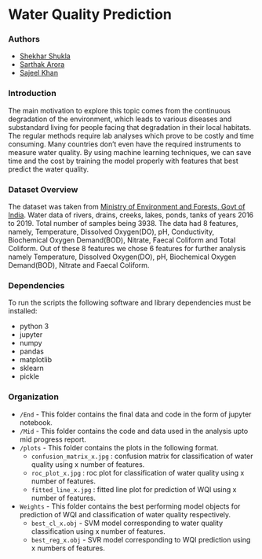 ﻿# Water Quality Prediction

### Authors
- [Shekhar Shukla](https://github.com/24sharkS)
- [Sarthak Arora](https://github.com/sarthak144)
- [Sajeel Khan](https://github.com/khansajeel)

### Introduction
The main motivation to explore this topic comes from the continuous degradation of the environment, which leads to various diseases and substandard living for people facing that degradation in their local habitats. The regular methods require lab analyses which prove to be costly and time consuming. Many countries don’t even have the required instruments to measure water quality.
By using machine learning techniques, we can save time and the cost by training the model properly with features that best predict the water quality.

### Dataset Overview
The dataset was taken from [Ministry of Environment and Forests, Govt of India](http://www.cpcbenvis.nic.in/water_quality_data.html).
Water data of rivers, drains, creeks, lakes, ponds, tanks of years 2016 to 2019. Total number of samples being 3938.
The data had 8 features, namely, Temperature, Dissolved Oxygen(DO), pH, Conductivity, Biochemical Oxygen Demand(BOD), Nitrate, Faecal Coliform and Total Coliform. Out of these 8 features we chose 6 features for further analysis namely Temperature, Dissolved Oxygen(DO), pH, Biochemical Oxygen Demand(BOD), Nitrate and Faecal Coliform.

### Dependencies
To run the scripts the following software and library dependencies must be installed:
- python 3
- jupyter
- numpy
- pandas
- matplotlib
- sklearn
- pickle

### Organization
- `/End` - This folder contains the final data and code in the form of jupyter notebook.
- `/Mid` - This folder contains the code and data used in the analysis upto mid progress report.
- `/plots` - This folder contains the plots in the following format.
	- `confusion_matrix_x.jpg` : confusion matrix for classification of water quality using x number of features.
	- `roc_plot_x.jpg` : roc plot for classification of water quality using x number of features.
	- `fitted_line_x.jpg` : fitted line plot for prediction of WQI using x number of features.
- `Weights` - This folder contains the best performing model objects for prediction of WQI and classification of water quality respectively.
	- `best_cl_x.obj` - SVM model corresponding to water quality classification using x number of features.
	- `best_reg_x.obj` - SVR model corresponding to WQI prediction using x  numbers of features.


